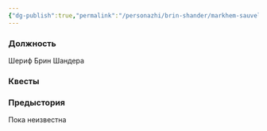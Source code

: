 ```yaml
---
{"dg-publish":true,"permalink":"/personazhi/brin-shander/markhem-sauvell/"}
---
```


### Должность

Шериф Брин Шандера

### Квесты


### Предыстория

Пока неизвестна